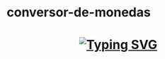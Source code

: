 # conversor-de-monedas
<h1 align = "center">
<a href="https://github.com/Chilaqui"><img src="https://readme-typing-svg.demolab.com?font=Fira+Code&size=75&duration=1400&pause=500&color=FFFF00&background=000000EE&center=true&multiline=true&width=1920&height=384&lines=;Este+es+el+reto+del;+Challenge+Conversor+de+Monedas+;Aqui+se+Encuentra+la+informacion+de+la+app" alt="Typing SVG" /></a>
</h1>
